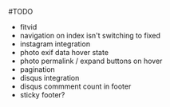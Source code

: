 #TODO

- fitvid
- navigation on index isn't switching to fixed
- instagram integration
- photo exif data hover state
- photo permalink / expand buttons on hover
- pagination
- disqus integration
- disqus commment count in footer
- sticky footer?
